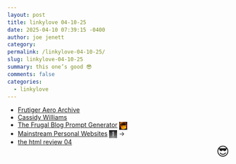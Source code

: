 ```yaml
---
layout: post
title: 𝚕𝚒𝚗𝚔𝚢𝚕𝚘𝚟𝚎 𝟶𝟺-𝟷𝟶-𝟸𝟻
date: 2025-04-10 07:39:15 -0400
author: joe jenett
category: 
permalink: /linkylove-04-10-25/
slug: linkylove-04-10-25
summary: this one’s good 😎
comments: false
categories:
  - linkylove
---
```

<ul class="linkylove">
	<li><a title="Daniele" href="https://frutigeraeroarchive.org/">Frutiger Aero Archive</a></li>
	<li><a title="Cassidy" href="https://cassidoo.co/">Cassidy Williams</a></li>
	<li><a title="Bekah" href="https://www.thefrugalgamer.net/programming/blogPrompts/">The Frugal Blog Prompt Generator</a>  <a href="https://indieseek.xyz/" title="thx Indieseek.xyz"><img src="/images/brad.png" width="18" height="18" alt="Indieseek.xyz" style="vertical-align:middle;"></a></li>
	<li><a title="Kristoffer" href="https://www.naiveweekly.com/p/mainstream-personal-websites">Mainstream Personal Websites</a>  <a href="https://pinboard.in/u:mikael" title="thx mikael!"><img src="/images/mikael.png" width="18" height="18" alt="thx mikael!" style="vertical-align:middle;"></a> <span title="led to link shown below">&#8594;</span></li>
	<li><a title="Shelby & Maxwell" href="https://thehtml.review/04/">the html review 04</a></li>
</ul>
<p style="font-size:2em;text-align:right;filter: grayscale(100%);margin-top:-18px;">😎</p>

<a href="https://brid.gy/publish/mastodon"></a>